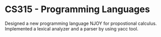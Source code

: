 # CS315 - Programming Languages
 
 Designed a new programming language NJOY for propostional calculus. 
 Implemented a lexical analyzer and a parser by using yacc tool.
